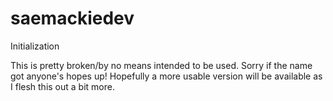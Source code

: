 saemackiedev
============

Initialization

This is pretty broken/by no means intended to be used. Sorry if the name got anyone's hopes up! Hopefully a more usable version will be available as I flesh this out a bit more.
